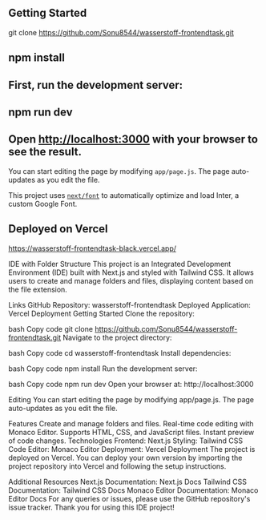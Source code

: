 ## Getting Started
git clone https://github.com/Sonu8544/wasserstoff-frontendtask.git
## npm install

## First, run the development server:

## npm run dev
## Open [http://localhost:3000](http://localhost:3000) with your browser to see the result.

You can start editing the page by modifying `app/page.js`. The page auto-updates as you edit the file.

This project uses [`next/font`](https://nextjs.org/docs/basic-features/font-optimization) to automatically optimize and load Inter, a custom Google Font.

## Deployed on Vercel
https://wasserstoff-frontendtask-black.vercel.app/ 







IDE with Folder Structure
This project is an Integrated Development Environment (IDE) built with Next.js and styled with Tailwind CSS. It allows users to create and manage folders and files, displaying content based on the file extension.

Links
GitHub Repository: wasserstoff-frontendtask
Deployed Application: Vercel Deployment
Getting Started
Clone the repository:

bash
Copy code
git clone https://github.com/Sonu8544/wasserstoff-frontendtask.git
Navigate to the project directory:

bash
Copy code
cd wasserstoff-frontendtask
Install dependencies:

bash
Copy code
npm install
Run the development server:

bash
Copy code
npm run dev
Open your browser at:
http://localhost:3000

Editing
You can start editing the page by modifying app/page.js. The page auto-updates as you edit the file.

Features
Create and manage folders and files.
Real-time code editing with Monaco Editor.
Supports HTML, CSS, and JavaScript files.
Instant preview of code changes.
Technologies
Frontend: Next.js
Styling: Tailwind CSS
Code Editor: Monaco Editor
Deployment: Vercel
Deployment
The project is deployed on Vercel. You can deploy your own version by importing the project repository into Vercel and following the setup instructions.

Additional Resources
Next.js Documentation: Next.js Docs
Tailwind CSS Documentation: Tailwind CSS Docs
Monaco Editor Documentation: Monaco Editor Docs
For any queries or issues, please use the GitHub repository's issue tracker. Thank you for using this IDE project!
